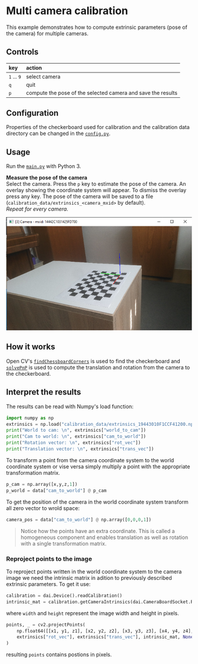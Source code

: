 # Multi camera calibration

This example demonstrates how to compute extrinsic parameters (pose of the camera) for multiple cameras.

## Controls

| key         | action                                                       |
| :---------- | :----------------------------------------------------------- |
| `1` ... `9` | select camera                                                |
| `q`         | quit                                                         |
| `p`         | compute the pose of the selected camera and save the results |

## Configuration

Properties of the checkerboard used for calibration and the calibration data directory can be changed in the [`config.py`](config.py).

## Usage

Run the [`main.py`](main.py) with Python 3.

__Measure the pose of the camera__ \
Select the camera. Press the `p` key to estimate the pose of the camera. An overlay showing the coordinate system will appear. To dismiss the overlay press any key. The pose of the camera will be saved to a file (`calibration_data/extrinsics_<camera_mxid>` by default). \
_Repeat for every camera_.

![pose estimation](img/pose.png)

## How it works

Open CV's [`findChessboardCorners`](https://docs.opencv.org/4.x/d9/d0c/group__calib3d.html#ga93efa9b0aa890de240ca32b11253dd4a) is used to find the checkerboard and [`solvePnP`](https://docs.opencv.org/4.x/d9/d0c/group__calib3d.html#ga549c2075fac14829ff4a58bc931c033d) is used to compute the translation and rotation from the camera to the checkerboard.

## Interpret the results

The results can be read with Numpy's load function:

```python
import numpy as np
extrinsics = np.load("calibration_data/extrinsics_19443010F1CCF41200.npz")
print("World to cam: \n", extrinsics["world_to_cam"])
print("Cam to world: \n", extrinsics["cam_to_world"])
print("Rotation vector: \n", extrinsics["rot_vec"])
print("Translation vector: \n", extrinsics["trans_vec"])
```

To transform a point from the camera coordinate system to the world coordinate system or vise versa simply multiply a point with the appropriate transformation matrix.

```python
p_cam = np.array([x,y,z,1])
p_world = data["cam_to_world"] @ p_cam
```

To get the position of the camera in the world coordinate system transform all zero vector to wrold space:

```python
camera_pos = data["cam_to_world"] @ np.array([0,0,0,1])
```

> Notice how the points have an extra coordinate. This is called a homogeneous component and enables translation as well as rotation with a single transformation matrix.

### Reproject points to the image

To reproject points written in the world coordinate system to the camera image we need the intrinsic matrix in adition to previously described extrinsic parameters. To get it use:

```python
calibration = dai.Device().readCalibration()
intrinsic_mat = calibration.getCameraIntrinsics(dai.CameraBoardSocket.RGB, width, height)
```

where `width` and `height` represent the image width and height in pixels.

```python
points, _ = cv2.projectPoints(
	np.float64([[x1, y1, z1], [x2, y2, z2], [x3, y3, z3], [x4, y4, z4], ...]), 
	extrinsics["rot_vec"], extrinsics["trans_vec"], intrinsic_mat, None
)
```

resulting `points` contains postions in pixels.
